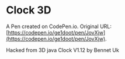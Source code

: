 # Clock 3D

A Pen created on CodePen.io. Original URL: [https://codepen.io/ge1doot/pen/JovXjw](https://codepen.io/ge1doot/pen/JovXjw).

Hacked from 3D java Clock V1.12 by Bennet Uk
